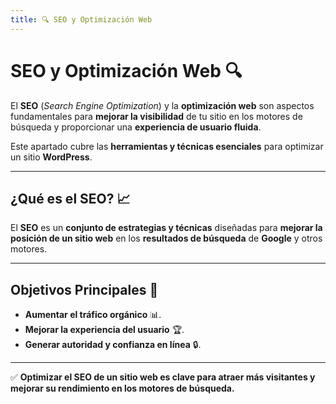 ```yaml
---
title: 🔍 SEO y Optimización Web
---
```


# SEO y Optimización Web 🔍  

El **SEO** (*Search Engine Optimization*) y la **optimización web** son aspectos fundamentales para **mejorar la visibilidad** de tu sitio en los motores de búsqueda y proporcionar una **experiencia de usuario fluida**.  

Este apartado cubre las **herramientas y técnicas esenciales** para optimizar un sitio **WordPress**.  

---

## ¿Qué es el SEO? 📈  

El **SEO** es un **conjunto de estrategias y técnicas** diseñadas para **mejorar la posición de un sitio web** en los **resultados de búsqueda** de **Google** y otros motores.  

---

## Objetivos Principales 🎯  

- **Aumentar el tráfico orgánico** 📊.  
- **Mejorar la experiencia del usuario** 🏆.  
- **Generar autoridad y confianza en línea** 🔒.  

---

✅ **Optimizar el SEO de un sitio web es clave para atraer más visitantes y mejorar su rendimiento en los motores de búsqueda.**  
